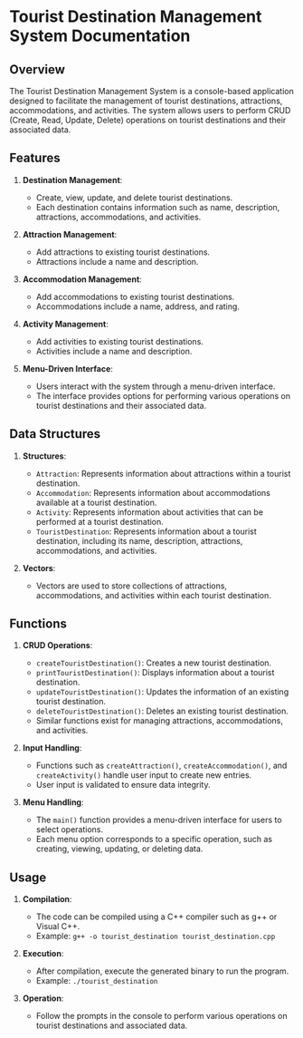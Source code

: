 # Tourist Destination Management System Documentation

## Overview
The Tourist Destination Management System is a console-based application designed to facilitate the management of tourist destinations, attractions, accommodations, and activities. The system allows users to perform CRUD (Create, Read, Update, Delete) operations on tourist destinations and their associated data.

## Features

1. **Destination Management**:
   - Create, view, update, and delete tourist destinations.
   - Each destination contains information such as name, description, attractions, accommodations, and activities.

2. **Attraction Management**:
   - Add attractions to existing tourist destinations.
   - Attractions include a name and description.

3. **Accommodation Management**:
   - Add accommodations to existing tourist destinations.
   - Accommodations include a name, address, and rating.

4. **Activity Management**:
   - Add activities to existing tourist destinations.
   - Activities include a name and description.

5. **Menu-Driven Interface**:
   - Users interact with the system through a menu-driven interface.
   - The interface provides options for performing various operations on tourist destinations and their associated data.

## Data Structures

1. **Structures**:
   - `Attraction`: Represents information about attractions within a tourist destination.
   - `Accommodation`: Represents information about accommodations available at a tourist destination.
   - `Activity`: Represents information about activities that can be performed at a tourist destination.
   - `TouristDestination`: Represents information about a tourist destination, including its name, description, attractions, accommodations, and activities.

2. **Vectors**:
   - Vectors are used to store collections of attractions, accommodations, and activities within each tourist destination.

## Functions

1. **CRUD Operations**:
   - `createTouristDestination()`: Creates a new tourist destination.
   - `printTouristDestination()`: Displays information about a tourist destination.
   - `updateTouristDestination()`: Updates the information of an existing tourist destination.
   - `deleteTouristDestination()`: Deletes an existing tourist destination.
   - Similar functions exist for managing attractions, accommodations, and activities.

2. **Input Handling**:
   - Functions such as `createAttraction()`, `createAccommodation()`, and `createActivity()` handle user input to create new entries.
   - User input is validated to ensure data integrity.

3. **Menu Handling**:
   - The `main()` function provides a menu-driven interface for users to select operations.
   - Each menu option corresponds to a specific operation, such as creating, viewing, updating, or deleting data.

## Usage
1. **Compilation**:
   - The code can be compiled using a C++ compiler such as g++ or Visual C++.
   - Example: `g++ -o tourist_destination tourist_destination.cpp`

2. **Execution**:
   - After compilation, execute the generated binary to run the program.
   - Example: `./tourist_destination`

3. **Operation**:
   - Follow the prompts in the console to perform various operations on tourist destinations and associated data.
